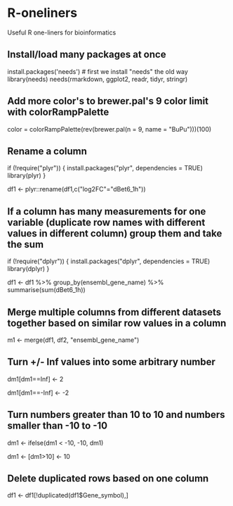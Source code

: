# R-oneliners

Useful R one-liners for bioinformatics

## Install/load many packages at once
install.packages('needs') # first we install "needs" the old way
library(needs)
needs(rmarkdown, ggplot2, readr, tidyr, stringr)

## Add more color's to brewer.pal's 9 color limit with colorRampPalette
color = colorRampPalette(rev(brewer.pal(n = 9, name = "BuPu")))(100)

## Rename a column 
if (!require("plyr")) {
   install.packages("plyr", dependencies = TRUE)
   library(plyr)
}

df1 <- plyr::rename(df1,c("log2FC"="dBet6_1h"))

## If a column has many measurements for one variable (duplicate row names with different values in different column) group them and take the sum
if (!require("dplyr")) {
   install.packages("dplyr", dependencies = TRUE)
   library(dplyr)
}

df1 <- df1 %>% group_by(ensembl_gene_name) %>% summarise(sum(dBet6_1h))

## Merge multiple columns from different datasets together based on similar row values in a column
m1 <- merge(df1, df2, "ensembl_gene_name")

## Turn +/- Inf values into some arbitrary number
dm1[dm1==Inf] <- 2

dm1[dm1==-Inf] <- -2

## Turn numbers greater than 10 to 10 and numbers smaller than -10 to -10
dm1 <- ifelse(dm1 < -10, -10, dm1)

dm1 <- [dm1>10] <- 10

## Delete duplicated rows based on one column
df1 <- df1[!duplicated(df1$Gene_symbol),]
